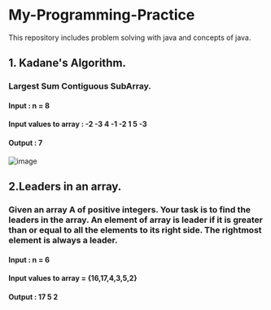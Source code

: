 # My-Programming-Practice
This repository includes problem solving with java and concepts of java.

## 1. Kadane's Algorithm.
### Largest Sum Contiguous SubArray.
#### Input : n = 8
#### Input values to array : -2 -3 4 -1 -2 1 5 -3
#### Output : 7
![image](https://user-images.githubusercontent.com/89580735/198937881-78f7778c-2df7-4de0-9ba5-39029acc5806.png)

## 2.Leaders in an array.
### Given an array A of positive integers. Your task is to find the leaders in the array. An element of array is leader if it is greater than or equal to all the elements to its right side. The rightmost element is always a leader. 
#### Input : n = 6
#### Input values to array = {16,17,4,3,5,2}
#### Output : 17 5 2
